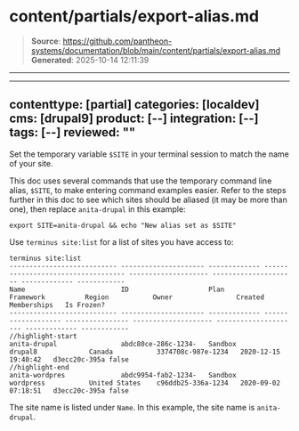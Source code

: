 # content/partials/export-alias.md

> **Source**: https://github.com/pantheon-systems/documentation/blob/main/content/partials/export-alias.md
> **Generated**: 2025-10-14 12:11:39

---

---
contenttype: [partial]
categories: [localdev]
cms: [drupal9]
product: [--]
integration: [--]
tags: [--]
reviewed: ""
---

Set the temporary variable `$SITE` in your terminal session to match the name of your site.

This doc uses several commands that use the temporary command line alias, `$SITE`, to make entering command examples easier. Refer to the steps further in this doc to see which sites should be aliased (it may be more than one), then replace `anita-drupal` in this example:

```bash{promptUser:user}
export SITE=anita-drupal && echo "New alias set as $SITE"
```

<Accordion title="How to Use Terminus to Find the Site Name" id="site-name" icon="info-sign">

Use `terminus site:list` for a list of sites you have access to:

```bash{outputLines:2-8}
terminus site:list
--------------------------- --------------------- ------------- ----------------------------------- -------------------- --------------------- ------------- ------------
Name                        ID                    Plan          Framework          Region           Owner                Created               Memberships   Is Frozen?
--------------------------- --------------------- ------------- ------------------- ---------------- -------------------- --------------------- ------------- ------------
//highlight-start
anita-drupal                abdc80ce-286c-1234-   Sandbox       drupal8             Canada           3374708c-987e-1234   2020-12-15 19:40:42   d3ecc20c-395a false
//highlight-end
anita-wordpres              abdc9954-fab2-1234-   Sandbox       wordpress           United States    c96ddb25-336a-1234   2020-09-02 07:18:51   d3ecc20c-395a false
```

The site name is listed under `Name`. In this example, the site name is `anita-drupal`.

</Accordion>
